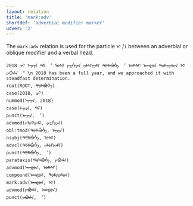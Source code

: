 ```yaml
---
layout: relation
title: 'mark:adv'
shortdef: 'adverbial modifier marker'
udver: '2'
---
```


The `mark:adv` relation is used for the particle `ᡞ᠋` /`i` between an adverbial or oblique modifier and a verbal head.

~~~ sdparse
2018 ᠴᡞ ᠠᠨᡞᠶᠠ ᡩᡝ ︐ ᠮᡠᠰᡝ ᠶᠠᠷᡤᡞᠶᠠᠨ ᡪᠠᠯᡠᡣᡞᠶᠠᠮᡝ ᡩᡠᠯᡝᠪᡠᡥᡝ ︐ ᡠᠮᡝᠰᡞ ᠠᡣᡩᡠᠨ ᡨᠣᠮᠣᠷᡥᠣᠨ ᡞ᠋ ᠶᠠᠪᡠᡥᠠ ︒ \n 2018 has been a full year, and we approached it with steadfast determination.
root(ROOT, ᡩᡠᠯᡝᠪᡠᡥᡝ)
case(2018, ᠴᡞ)
nummod(ᠠᠨᡞᠶᠠ, 2018)
case(ᠠᠨᡞᠶᠠ, ᡩᡝ)
punct(ᠠᠨᡞᠶᠠ, ︐)
advmod(ᡪᠠᠯᡠᡣᡞᠶᠠᠮᡝ, ᠶᠠᠷᡤᡞᠶᠠᠨ)
obl:tmod(ᡩᡠᠯᡝᠪᡠᡥᡝ, ᠠᠨᡞᠶᠠ)
nsubj(ᡩᡠᠯᡝᠪᡠᡥᡝ, ᠮᡠᠰᡝ)
advcl(ᡩᡠᠯᡝᠪᡠᡥᡝ, ᡪᠠᠯᡠᡣᡞᠶᠠᠮᡝ)
punct(ᡩᡠᠯᡝᠪᡠᡥᡝ, ︐)
parataxis(ᡩᡠᠯᡝᠪᡠᡥᡝ, ᠶᠠᠪᡠᡥᠠ)
advmod(ᠠᡣᡩᡠᠨ, ᡠᠮᡝᠰᡞ)
compound(ᠠᡣᡩᡠᠨ, ᡨᠣᠮᠣᠷᡥᠣᠨ)
mark:adv(ᠠᡣᡩᡠᠨ, ᡞ᠋)
advmod(ᠶᠠᠪᡠᡥᠠ, ᠠᡣᡩᡠᠨ)
punct(ᠶᠠᠪᡠᡥᠠ, ︒)
~~~



